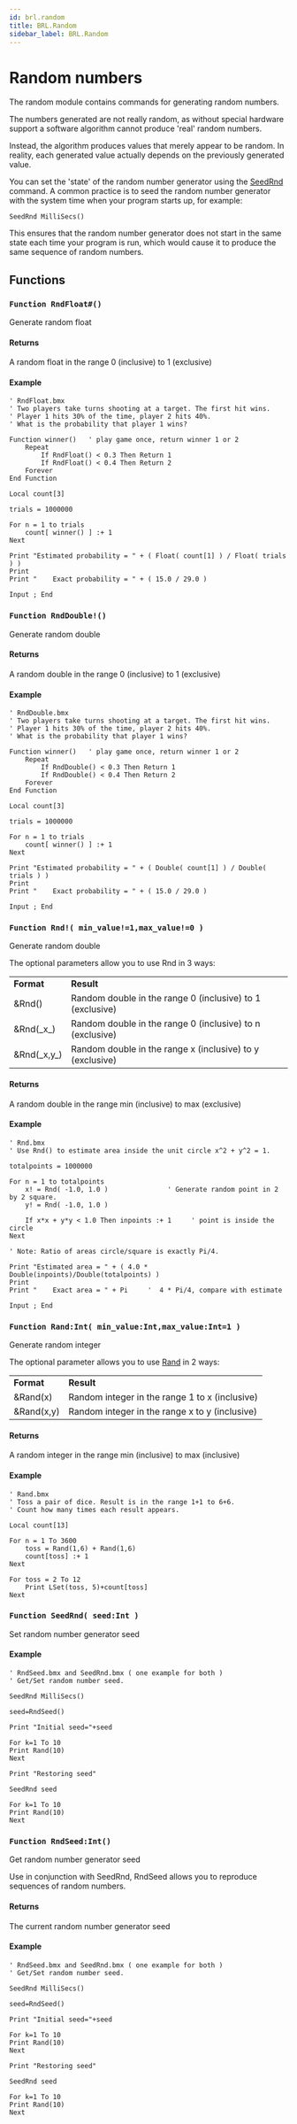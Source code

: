```yaml
---
id: brl.random
title: BRL.Random
sidebar_label: BRL.Random
---
```



<h1>Random numbers</h1>

The random module contains commands for generating random numbers.

The numbers generated are not really random, as without special hardware support a software algorithm cannot produce 'real' random numbers.

Instead, the algorithm produces values that merely appear to be random. In reality, each generated value actually depends on the previously generated value.

You can set the 'state' of the random number generator using the [SeedRnd](../../brl/brl.random/#function-seedrnd-seed-int) command. A common practice is to seed the random number generator with the system time when your program starts up, for example:
```
SeedRnd MilliSecs()
````

This ensures that the random number generator does not start in the same state each time your program is run, which would cause it to produce the same sequence of random numbers.


## Functions

### `Function RndFloat#()`

Generate random float

#### Returns
A random float in the range 0 (inclusive) to 1 (exclusive)


#### Example
```blitzmax
' RndFloat.bmx
' Two players take turns shooting at a target. The first hit wins.
' Player 1 hits 30% of the time, player 2 hits 40%.
' What is the probability that player 1 wins?

Function winner()   ' play game once, return winner 1 or 2
    Repeat
        If RndFloat() < 0.3 Then Return 1
        If RndFloat() < 0.4 Then Return 2
    Forever
End Function

Local count[3]

trials = 1000000

For n = 1 to trials
    count[ winner() ] :+ 1
Next

Print "Estimated probability = " + ( Float( count[1] ) / Float( trials ) )
Print
Print "    Exact probability = " + ( 15.0 / 29.0 )

Input ; End
```

### `Function RndDouble!()`

Generate random double

#### Returns
A random double in the range 0 (inclusive) to 1 (exclusive)


#### Example
```blitzmax
' RndDouble.bmx
' Two players take turns shooting at a target. The first hit wins.
' Player 1 hits 30% of the time, player 2 hits 40%.
' What is the probability that player 1 wins?

Function winner()   ' play game once, return winner 1 or 2
    Repeat
        If RndDouble() < 0.3 Then Return 1
        If RndDouble() < 0.4 Then Return 2
    Forever
End Function

Local count[3]

trials = 1000000

For n = 1 to trials
    count[ winner() ] :+ 1
Next

Print "Estimated probability = " + ( Double( count[1] ) / Double( trials ) )
Print
Print "    Exact probability = " + ( 15.0 / 29.0 )

Input ; End
```

### `Function Rnd!( min_value!=1,max_value!=0 )`

Generate random double


The optional parameters allow you to use Rnd in 3 ways:

<table><tr><td> <b>Format</b></td><td><b>Result</b></td></tr><tr><td>  &Rnd()</td><td>Random double in the range 0 (inclusive) to 1 (exclusive)</td></tr><tr><td>  &Rnd(_x_)</td><td>Random double in the range 0 (inclusive) to n (exclusive)</td></tr><tr><td>  &Rnd(_x,y_)</td><td>Random double in the range x (inclusive) to y (exclusive)</table>



#### Returns
A random double in the range min (inclusive) to max (exclusive)


#### Example
```blitzmax
' Rnd.bmx
' Use Rnd() to estimate area inside the unit circle x^2 + y^2 = 1.

totalpoints = 1000000

For n = 1 to totalpoints
    x! = Rnd( -1.0, 1.0 )               ' Generate random point in 2 by 2 square.
    y! = Rnd( -1.0, 1.0 )

    If x*x + y*y < 1.0 Then inpoints :+ 1     ' point is inside the circle
Next

' Note: Ratio of areas circle/square is exactly Pi/4.

Print "Estimated area = " + ( 4.0 * Double(inpoints)/Double(totalpoints) )
Print
Print "    Exact area = " + Pi     '  4 * Pi/4, compare with estimate

Input ; End
```

### `Function Rand:Int( min_value:Int,max_value:Int=1 )`

Generate random integer


The optional parameter allows you to use [Rand](../../brl/brl.random/#function-rand-int-min-value-int-max-value-int-1) in 2 ways:

<table><tr><td> <b>Format</b></td><td><b>Result</b></td></tr><tr><td>  &Rand(x)</td><td>Random integer in the range 1 to x (inclusive)</td></tr><tr><td>  &Rand(x,y)</td><td>Random integer in the range x to y (inclusive)</table>



#### Returns
A random integer in the range min (inclusive) to max (inclusive)


#### Example
```blitzmax
' Rand.bmx
' Toss a pair of dice. Result is in the range 1+1 to 6+6.
' Count how many times each result appears.

Local count[13]

For n = 1 To 3600
    toss = Rand(1,6) + Rand(1,6)
    count[toss] :+ 1
Next

For toss = 2 To 12
    Print LSet(toss, 5)+count[toss]
Next
```

### `Function SeedRnd( seed:Int )`

Set random number generator seed

#### Example
```blitzmax
' RndSeed.bmx and SeedRnd.bmx ( one example for both )
' Get/Set random number seed.

SeedRnd MilliSecs()

seed=RndSeed()

Print "Initial seed="+seed

For k=1 To 10
Print Rand(10)
Next

Print "Restoring seed"

SeedRnd seed

For k=1 To 10
Print Rand(10)
Next
```

### `Function RndSeed:Int()`

Get random number generator seed

Use in conjunction with SeedRnd, RndSeed allows you to reproduce sequences of random
numbers.


#### Returns
The current random number generator seed


#### Example
```blitzmax
' RndSeed.bmx and SeedRnd.bmx ( one example for both )
' Get/Set random number seed.

SeedRnd MilliSecs()

seed=RndSeed()

Print "Initial seed="+seed

For k=1 To 10
Print Rand(10)
Next

Print "Restoring seed"

SeedRnd seed

For k=1 To 10
Print Rand(10)
Next
```

